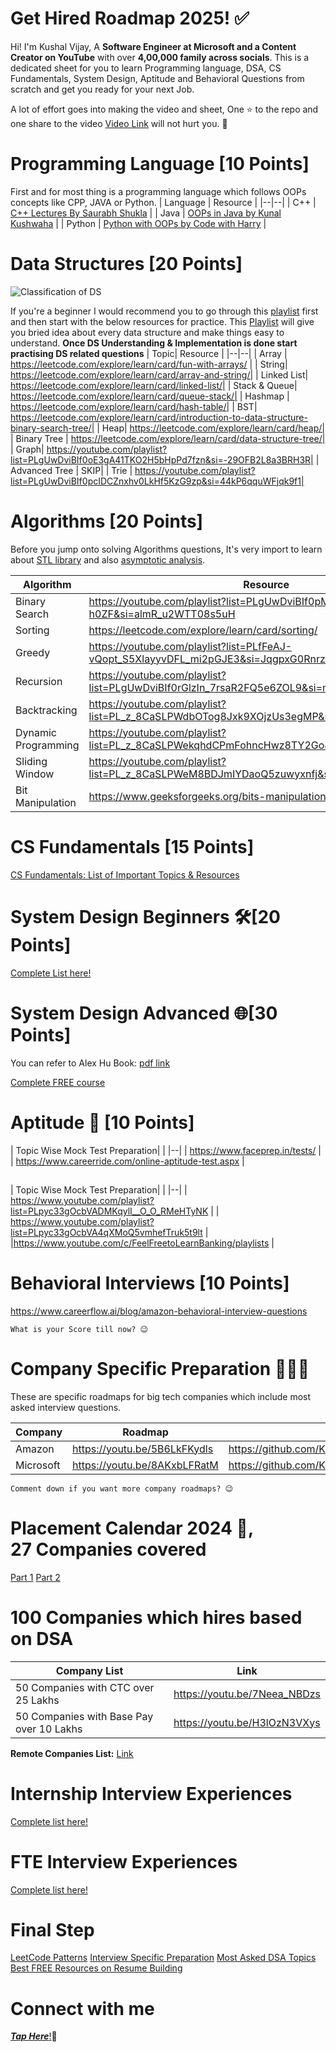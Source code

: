 # Get Hired Roadmap 2025! ✅

Hi! I'm Kushal Vijay, A **Software Engineer at Microsoft and a Content Creator on YouTube** with over **4,00,000 family across socials**. This is a dedicated sheet for you to learn Programming language, DSA, CS Fundamentals, System Design, Aptitude and Behavioral Questions from scratch and get you ready for your next Job.

A lot of effort goes into making the video and sheet, One ⭐ to the repo and one share to the video [Video Link](https://youtu.be/4GfYxXRuacU) will not hurt you. 🥺

# Programming Language [10 Points]

First and for most thing is a programming language which follows OOPs concepts like CPP, JAVA or Python.
| Language | Resource |
|--|--|
| C++ | [C++ Lectures By Saurabh Shukla](https://youtube.com/playlist?list=PLLYz8uHU480j37APNXBdPz7YzAi4XlQUF&si=3-GHKc4_REBJBCaT) |
| Java | [OOPs in Java by Kunal Kushwaha](https://youtube.com/playlist?list=PL9gnSGHSqcno1G3XjUbwzXHL8_EttOuKk&si=xhXKo3sT-Lt66n1N) |
| Python | [Python with OOPs by Code with Harry](https://youtube.com/playlist?list=PLu0W_9lII9agwh1XjRt242xIpHhPT2llg&si=750NUzEPy2lER4hJ) |

# Data Structures [20 Points]
![Classification of DS](https://media.geeksforgeeks.org/wp-content/uploads/20220520182504/ClassificationofDataStructure-660x347.jpg)

If you're a beginner I would recommend you to go through this [playlist](https://youtube.com/playlist?list=PL2_aWCzGMAwI3W_JlcBbtYTwiQSsOTa6P&si=9BTH_a7IFeCWKPT2) first and then start with the below resources for practice.
This [Playlist](https://youtube.com/playlist?list=PL2_aWCzGMAwI3W_JlcBbtYTwiQSsOTa6P&si=9BTH_a7IFeCWKPT2) will give you bried idea about every data structure and make things easy to understand.
**Once DS Understanding & Implementation is done start practising DS related questions**
| Topic| Resource |
|--|--|
| Array | https://leetcode.com/explore/learn/card/fun-with-arrays/ |
| String| https://leetcode.com/explore/learn/card/array-and-string/|
| Linked List| https://leetcode.com/explore/learn/card/linked-list/|
| Stack & Queue| https://leetcode.com/explore/learn/card/queue-stack/|
| Hashmap | https://leetcode.com/explore/learn/card/hash-table/|
| BST| https://leetcode.com/explore/learn/card/introduction-to-data-structure-binary-search-tree/|
| Heap| https://leetcode.com/explore/learn/card/heap/|
| Binary Tree | https://leetcode.com/explore/learn/card/data-structure-tree/|
| Graph| https://youtube.com/playlist?list=PLgUwDviBIf0oE3gA41TKO2H5bHpPd7fzn&si=-29OFB2L8a3BRH3R|
| Advanced Tree | SKIP|
| Trie | https://youtube.com/playlist?list=PLgUwDviBIf0pcIDCZnxhv0LkHf5KzG9zp&si=44kP6qquWFjqk9f1|




# Algorithms [20 Points]

Before you jump onto solving Algorithms questions, It's very import to learn about [STL library](https://youtu.be/RRVYpIET_RU?si=wgxZyqoAL6smjNZO) and also [asymptotic analysis](https://www.youtube.com/watch?v=BgLTDT03QtU&pp=ygUTYXN5bXB0b3RpYyBub3RhdGlvbg==).


| Algorithm| Resource |
|--|--|
| Binary Search| https://youtube.com/playlist?list=PLgUwDviBIf0pMFMWuuvDNMAkoQFi-h0ZF&si=almR_u2WTT08s5uH|
| Sorting| https://leetcode.com/explore/learn/card/sorting/|
|Greedy| https://youtube.com/playlist?list=PLfFeAJ-vQopt_S5XlayyvDFL_mi2pGJE3&si=JqgpxG0Rnrzn4KOZ|
| Recursion| https://youtube.com/playlist?list=PLgUwDviBIf0rGlzIn_7rsaR2FQ5e6ZOL9&si=mvxPQc_ZXvIDHhjW|
| Backtracking | https://youtube.com/playlist?list=PL_z_8CaSLPWdbOTog8Jxk9XOjzUs3egMP&si=CHh2Cc5pJR7bnr1C |
| Dynamic Programming| https://youtube.com/playlist?list=PL_z_8CaSLPWekqhdCPmFohncHwz8TY2Go&si=z34x9zkCA3S8gxx5|
| Sliding Window| https://youtube.com/playlist?list=PL_z_8CaSLPWeM8BDJmIYDaoQ5zuwyxnfj&si=Hj-R-Kt4eYr1VMPL|
| Bit Manipulation| https://www.geeksforgeeks.org/bits-manipulation-important-tactics/ |

# CS Fundamentals [15 Points]

[CS Fundamentals: List of Important Topics & Resources](https://docs.google.com/document/d/1gDxyUfyTSAAC_fibkEDrCIJ6iVNMcotU_cbxh4fZK60/edit?usp=sharing)

# System Design Beginners 🛠️[20 Points]

[Complete List here!](https://youtube.com/playlist?list=PLMCXHnjXnTnvo6alSjVkgxV-VH6EPyvoX&si=2j4GBgLRgJGjAnxv)

# System Design Advanced 🌐[30 Points]
You can refer to Alex Hu Book: [pdf link](https://github.com/mukul96/System-Design-AlexXu/blob/master/System%20Design%20Interview%20An%20Insider%E2%80%99s%20Guide%20by%20Alex%20Xu%20(z-lib.org).pdf)

[Complete FREE course](https://www.youtube.com/@ByteByteGo/playlists)

# Aptitude 🔢 [10 Points]

| Topic Wise Mock Test Preparation| |
|--|
| https://www.faceprep.in/tests/ |
| https://www.careerride.com/online-aptitude-test.aspx |

##
| Topic Wise Mock Test Preparation| |
|--|
| https://www.youtube.com/playlist?list=PLpyc33gOcbVADMKqylI__O_O_RMeHTyNK   |
| https://www.youtube.com/playlist?list=PLpyc33gOcbVA4qXMoQ5vmhefTruk5t9lt |
|https://www.youtube.com/c/FeelFreetoLearnBanking/playlists |

  

# Behavioral Interviews [10 Points]

https://www.careerflow.ai/blog/amazon-behavioral-interview-questions

    What is your Score till now? 😉

# Company Specific Preparation 👨🏻‍💻

These are specific roadmaps for big tech companies which include most asked interview questions.


| Company| Roadmap| Top Questions Sheet|
|--|--|--|
| Amazon | https://youtu.be/5B6LkFKydls|https://github.com/KushalVijay/AmazonCrackedResource/blob/main/CrackAmazonResource.md|
| Microsoft | https://youtu.be/8AKxbLFRatM|https://github.com/KushalVijay/CrackMicrosoftResource|

    Comment down if you want more company roadmaps? 😉

# Placement Calendar 2024 📆,       <br> 27 Companies covered

[Part 1](https://www.youtube.com/watch?v=AcVEL37THGY)
[Part 2](https://www.youtube.com/watch?v=ajmVhXOaOcU)
    
# 100 Companies which hires based on DSA
| Company List| Link |
|--|--|
| 50 Companies with CTC over 25 Lakhs | https://youtu.be/7Neea_NBDzs|
| 50 Companies with Base Pay over 10 Lakhs | https://youtu.be/H3lOzN3VXys|

**Remote Companies List:** 
[Link](https://bit.ly/RemoteCompaniesSheet)

# Internship Interview Experiences

[Complete list here!](https://youtube.com/playlist?list=PLLYY_P1xQ9KuLuIx8gTuqDrgyFcIOLilQ&si=F2S7Z8-Ist4_E4iI)

# FTE Interview Experiences

[Complete list here!](https://youtube.com/playlist?list=PLLYY_P1xQ9KtdXH7adeFsuGNQkUaw5AMk&si=hp6TtS7juh_RLcBu)

# Final Step

[LeetCode Patterns](https://seanprashad.com/leetcode-patterns/)
[Interview Specific Preparation](https://neetcode.io/practice)
[Most Asked DSA Topics](https://youtu.be/vl4EzG1eOIM?si=YewrTnzTpLhe4TOJ)
[Best FREE Resources on Resume Building](https://www.youtube.com/watch?v=LoZ6Y58zvzc)



# Connect with me
[***Tap Here***!](https://techsyncup.in/)🚀
